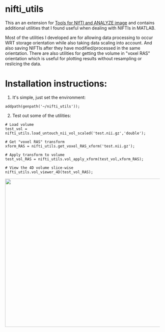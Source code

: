 # nifti_utils
This an an extension for [Tools for NIfTI and ANALYZE image](https://www.mathworks.com/matlabcentral/fileexchange/8797-tools-for-nifti-and-analyze-image) and contains additional utilities that I found useful when dealing with NIFTIs in MATLAB. 

Most of the utilities I developed are for allowing data processing to occur WRT storage orientation while also taking data scaling into account. And also saving NIFTIs after they have modified/processed in the same orientation. There are also utilities for getting the volume in "voxel RAS" orientation which is useful for plotting results without resampling or reslicing the data. 

# Installation instructions:
1) It's simple, just set the environment:
```
addpath(genpath('~/nifti_utils'));
```
2) Test out some of the utilities:

```
# Load volume
test_vol = nifti_utils.load_untouch_nii_vol_scaled('test.nii.gz','double');

# Get "voxel RAS" transform
xform_RAS = nifti_utils.get_voxel_RAS_xform('test.nii.gz');

# Apply transform to volume
test_vol_RAS = nifti_utils.vol_apply_xform(test_vol,xform_RAS);

# View the 4D volume slice-wise
nifti_utils.vol_viewer_4D(test_vol_RAS);
```
<p align="center">
  <img width="558" height="481"  src="https://i.imgur.com/qyLYnPl.png">
</p>
